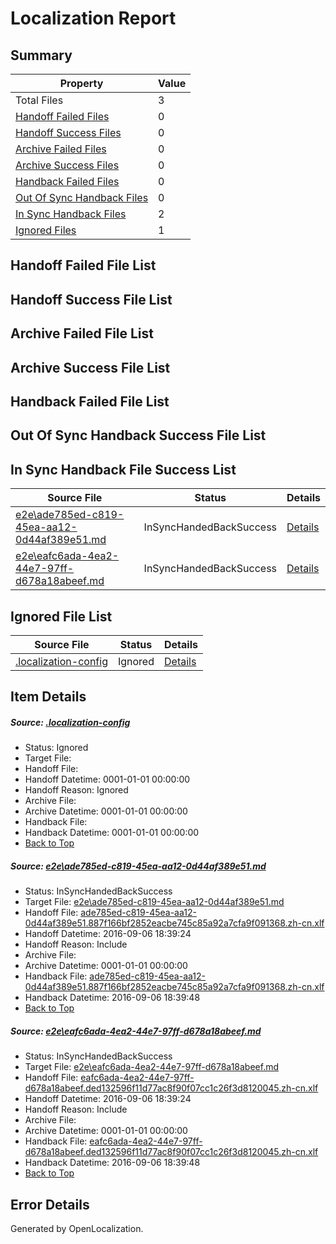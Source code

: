 # <a name='report-top'></a> Localization Report

## Summary
 Property | Value 
 -------- | ----- 
 Total Files | 3
[ Handoff Failed Files ](#handoff-failed-list)| 0
[ Handoff Success Files ](#handoff-success-list)| 0
[ Archive Failed Files ](#archive-failed-list)| 0
[ Archive Success Files ](#archive-success-list)| 0
[ Handback Failed Files ](#handback-failed-list)| 0
[ Out Of Sync Handback Files ](#outofsync-handback-success-list)| 0
[ In Sync Handback Files ](#insync-handback-success-list)| 2
[ Ignored Files ](#ignored-list)| 1

## <a name='handoff-failed-list'></a> Handoff Failed File List

## <a name='handoff-success-list'></a> Handoff Success File List

## <a name='archive-failed-list'></a> Archive Failed File List

## <a name='archive-success-list'></a> Archive Success File List

## <a name='handback-failed-list'></a> Handback Failed File List

## <a name='outofsync-handback-success-list'></a> Out Of Sync Handback Success File List

## <a name='insync-handback-success-list'></a> In Sync Handback File Success List
 Source File | Status | Details 
 ----------- | ------ | ------- 
 [e2e\ade785ed-c819-45ea-aa12-0d44af389e51.md](https://github.com/OpenLocalizationTestOrg/ol-test0/blob/996a98e1b3a0d8b18348baa31ceed16e811325f2/e2e/ade785ed-c819-45ea-aa12-0d44af389e51.md) | InSyncHandedBackSuccess | [Details](#3e43c657806ae958df9f15388314d2c76187a8921)
 [e2e\eafc6ada-4ea2-44e7-97ff-d678a18abeef.md](https://github.com/OpenLocalizationTestOrg/ol-test0/blob/996a98e1b3a0d8b18348baa31ceed16e811325f2/e2e/eafc6ada-4ea2-44e7-97ff-d678a18abeef.md) | InSyncHandedBackSuccess | [Details](#3043ee838098c1b00a648e52ca7a6fb8dbbc3ce62)

## <a name='ignored-list'></a> Ignored File List
 Source File | Status | Details 
 ----------- | ------ | ------- 
 [.localization-config](https://github.com/OpenLocalizationTestOrg/ol-test0/blob/996a98e1b3a0d8b18348baa31ceed16e811325f2/.localization-config) | Ignored | [Details](#3d4f252ac210baf56311d7e97dcc2db10974dbd20)

## Item Details
##### <a name='3d4f252ac210baf56311d7e97dcc2db10974dbd20'></a> Source: [.localization-config](https://github.com/OpenLocalizationTestOrg/ol-test0/blob/996a98e1b3a0d8b18348baa31ceed16e811325f2/.localization-config)
* Status: Ignored
* Target File: 
* Handoff File: 
* Handoff Datetime: 0001-01-01 00:00:00
* Handoff Reason: Ignored
* Archive File: 
* Archive Datetime: 0001-01-01 00:00:00
* Handback File: 
* Handback Datetime: 0001-01-01 00:00:00
* [Back to Top](#report-top)

##### <a name='3e43c657806ae958df9f15388314d2c76187a8921'></a> Source: [e2e\ade785ed-c819-45ea-aa12-0d44af389e51.md](https://github.com/OpenLocalizationTestOrg/ol-test0/blob/996a98e1b3a0d8b18348baa31ceed16e811325f2/e2e/ade785ed-c819-45ea-aa12-0d44af389e51.md)
* Status: InSyncHandedBackSuccess
* Target File: [e2e\ade785ed-c819-45ea-aa12-0d44af389e51.md](https://github.com/OpenLocalizationTestOrg/ol-test0-zhcn/blob/11fb4526bd5c6aaf31f501226a02100bed03cf78/e2e/ade785ed-c819-45ea-aa12-0d44af389e51.md)
* Handoff File: [ade785ed-c819-45ea-aa12-0d44af389e51.887f166bf2852eacbe745c85a92a7cfa9f091368.zh-cn.xlf](https://github.com/OpenLocalizationTestOrg/ol-test0-handoff/blob/53eb0148d0d7edd04e572f95c730ad0d35d15500/ol-handoff/OpenLocalizationTestOrg/ol-test0-zhcn/ci/high/ade785ed-c819-45ea-aa12-0d44af389e51.887f166bf2852eacbe745c85a92a7cfa9f091368.zh-cn.xlf)
* Handoff Datetime: 2016-09-06 18:39:24
* Handoff Reason: Include
* Archive File: 
* Archive Datetime: 0001-01-01 00:00:00
* Handback File: [ade785ed-c819-45ea-aa12-0d44af389e51.887f166bf2852eacbe745c85a92a7cfa9f091368.zh-cn.xlf](https://github.com/OpenLocalizationTestOrg/ol-test0-handback/blob/7e8baf3827c6fb33e0be7cf9473fabb3523ac1fc/ol-handback/OpenLocalizationTestOrg/ol-test0-zhcn/ci/high/ade785ed-c819-45ea-aa12-0d44af389e51.887f166bf2852eacbe745c85a92a7cfa9f091368.zh-cn.xlf)
* Handback Datetime: 2016-09-06 18:39:48
* [Back to Top](#report-top)

##### <a name='3043ee838098c1b00a648e52ca7a6fb8dbbc3ce62'></a> Source: [e2e\eafc6ada-4ea2-44e7-97ff-d678a18abeef.md](https://github.com/OpenLocalizationTestOrg/ol-test0/blob/996a98e1b3a0d8b18348baa31ceed16e811325f2/e2e/eafc6ada-4ea2-44e7-97ff-d678a18abeef.md)
* Status: InSyncHandedBackSuccess
* Target File: [e2e\eafc6ada-4ea2-44e7-97ff-d678a18abeef.md](https://github.com/OpenLocalizationTestOrg/ol-test0-zhcn/blob/11fb4526bd5c6aaf31f501226a02100bed03cf78/e2e/eafc6ada-4ea2-44e7-97ff-d678a18abeef.md)
* Handoff File: [eafc6ada-4ea2-44e7-97ff-d678a18abeef.ded132596f11d77ac8f90f07cc1c26f3d8120045.zh-cn.xlf](https://github.com/OpenLocalizationTestOrg/ol-test0-handoff/blob/53eb0148d0d7edd04e572f95c730ad0d35d15500/ol-handoff/OpenLocalizationTestOrg/ol-test0-zhcn/ci/high/eafc6ada-4ea2-44e7-97ff-d678a18abeef.ded132596f11d77ac8f90f07cc1c26f3d8120045.zh-cn.xlf)
* Handoff Datetime: 2016-09-06 18:39:24
* Handoff Reason: Include
* Archive File: 
* Archive Datetime: 0001-01-01 00:00:00
* Handback File: [eafc6ada-4ea2-44e7-97ff-d678a18abeef.ded132596f11d77ac8f90f07cc1c26f3d8120045.zh-cn.xlf](https://github.com/OpenLocalizationTestOrg/ol-test0-handback/blob/7e8baf3827c6fb33e0be7cf9473fabb3523ac1fc/ol-handback/OpenLocalizationTestOrg/ol-test0-zhcn/ci/high/eafc6ada-4ea2-44e7-97ff-d678a18abeef.ded132596f11d77ac8f90f07cc1c26f3d8120045.zh-cn.xlf)
* Handback Datetime: 2016-09-06 18:39:48
* [Back to Top](#report-top)


## Error Details

Generated by OpenLocalization.
